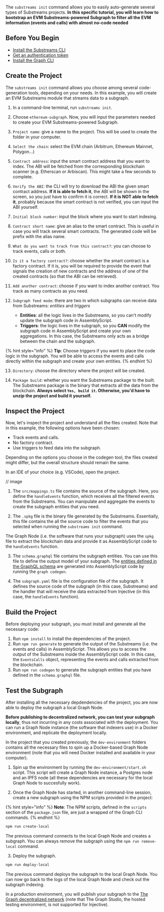The `substreams init` command allows you to easily auto-generate several types of Substreams projects. **In this specific tutorial, you will learn how to bootstrap an EVM Substreams-powered Subgraph to filter all the EVM information (events and calls) with almost no-code needed**

## Before You Begin

- [Install the Substreams CLI](../../common/installing-the-cli.md)
- [Get an authentication token](../../common/authentication.md)
- [Install the Graph CLI](https://thegraph.com/docs/en/quick-start/#2-install-the-graph-cli)


## Create the Project

The `substreams init` command allows you choose among several code-generation tools, depending on your needs. In this example, you will create an EVM Substreams module that streams data to a subgraph.

1. In a command-line terminal, run `substreams init`.

2. Choose `ethereum-subgraph`.
Now, you will input the parameters needed to create your EVM Substreams-powered Subgraph.

3. `Project name`: give a name to the project. This will be used to create the folder in your computer.

4. `Select the chain`: select the EVM chain (Arbitrum, Ethereum Mainnet, Polygon...)

5. `Contract address`: input the smart contract address that you want to index.
The ABI will be fetched from the corresponding blockchain scanner (e.g. Etherscan or Arbiscan). This might take a few seconds to complete.

6. `Verify the ABI`: the CLI will try to download the ABI the given smart contract address.
**If it is able to fetch it**, the ABI will be shown in the screen, so you just have to confirm it is correct.
**If it is NOT able to fetch it**, probably because the smart contract is not verified, you can input the ABI yourself.

7. `Initial block number`: input the block where you want to start indexing.

8. `Contract short name`: give an alias to the smart contract. This is useful in case you will track several smart contracts. The generated code will be prefix with the alias name.

9. `What do you want to track from this contract?`: you can choose to track events, calls or both.

10. `Is it a factory contract?`: choose whether the smart contract is a factory contract. If it is, you will be required to provide the event that signals the creation of new contracts and the address of one of the created contracts (so that the ABI can be retrieved).

11. `Add another contract`: choose if you want to index another contract. You track as many contracts as you need.

12. `Subgraph feed mode`: there are two in which subgraphs can receive data from Substreams: _entities_ and _triggers_
    - **Entities**: all the logic lives in the Substreams, so you can't modify update the subgraph code in AssemblyScript.
    - **Triggers**: the logic lives in the subgraph, so you **CAN** modify the subgraph code in AssemblyScript and create your own aggregations. In this case, the Substreams only acts as a bridge between the chain and the subgraph.

{% hint style="info" %}
**Tip**: Choose _triggers_ if you want to place the code logic in the subgraph. You will be able to access the events and calls directly within the subgraph and create your own entities.
{% endhint %}

13. `Directory`: choose the directory where the project will be created.

14. `Package build`: whether you want the Substreams package to the built.
The Substreams package is the binary that extracts all the data from the blockchain.
**Always select `Yes, build it`. Otherwise, you'd have to _unzip_ the project and build it yourself.**

## Inspect the Project

Now, let's inspect the project and understand all the files created. Note that in this example, the following options have been chosen:
- Track events and calls.
- No factory contract.
- Use triggers to feed data into the subgraph.

Depending on the options you choose in the codegen tool, the files created might differ, but the overall structure should remain the same.

In an IDE of your choice (e.g. VSCode), open the project.

// image

1. The `src/mappings.ts` file contains the source of the subgraph. Here, you define the `handleEvents` function, which receives all the filtered events from the Substreams. You can manipulate and aggregate the events to create the subgraph entities that you need.

2. The `.spkg` file is the binary file generated by the Substreams. Essentially, this file contains the all the source code to filter the events that you selected when running the `substreams init` command.

The Graph Node (i.e. the software that runs your subgraph) uses the `spkg` file to extract the blockchain data and provide it as AssemblyScript code to the `handleEvents` function.

3. The `schema.graphql` file contains the subgraph entities. You can use this file to define the output model of your subgraph.
The [entities defined in the GraphQL schema](https://thegraph.com/docs/en/developing/creating-a-subgraph/#the-graphql-schema) are generated into AssemblyScript code by running the `graph codegen`.

4. The `subgraph.yaml` file is the configuration file of the subgraph. It defines the source code of the subgraph (in this case, Substreams) and the handler that will receive the data extracted from Injective (in this case, the `handleEvents` function).

## Build the Project

Before deploying your subgraph, you must install and generate all the necessary code:
1. Run `npm install` to install the dependencies of the project.
2. Run `npm run generate` to generate the output of the Substreams (i.e. the events and calls) in AssemblyScript. This allows you to access the output of the Substreams inside the AssemblyScript code.
In this case, the `EventsCalls` object, representing the events and calls extracted from the blockchain.
3. Run `npm run codegen` to generate the subgraph entities that you have defined in the `schema.graphql` file.

## Test the Subgraph

After installing all the necessary depdendencies of the project, you are now able to deploy the subgraph a local Graph Node.

**Before publishing to decentralized network, you can test your subgraph locally**, thus not incurring in any costs associated with the deployment. You can run a Graph Node instance (the software that indexers use) in a Docker environment, and replicate the deployment locally.

In the project that you created previously, the `dev-environment` folders contains all the necessary files to spin up a Docker-based Graph Node environment (note that you will need Docker installed and available in your computer).

1. Spin up the environment by running the `dev-environment/start.sh` script.
This script will create a Graph Node instance, a Postgres node and an IPFS node (all these dependencies are necessary for the local Graph Node to succesfully work).

2. Once the Graph Node has started, in another command-line session, create a new subgraph using the NPM scripts provided in the project:

{% hint style="info" %}
**Note**: The NPM scripts, defined in the `scripts` section of the `package.json` file, are just a wrapped of the Graph CLI commands.
{% endhint %}

```bash
npm run create-local
```

The previous command connects to the local Graph Node and creates a subgraph. You can always remove the subgraph using the `npm run remove-local` command.

3. Deploy the subgraph.

```bash
npm run deploy-local
```

The previous command deploys the subgraph to the local Graph Node. You can now go back to the logs of the local Graph Node and check out the subgraph indexing.

In a production environment, you will publish your subgraph to the [The Graph decentralized network](https://thegraph.com/docs/en/publishing/publishing-a-subgraph/) (note that The Graph Studio, the hosted testing environment, is not supported for Injective).